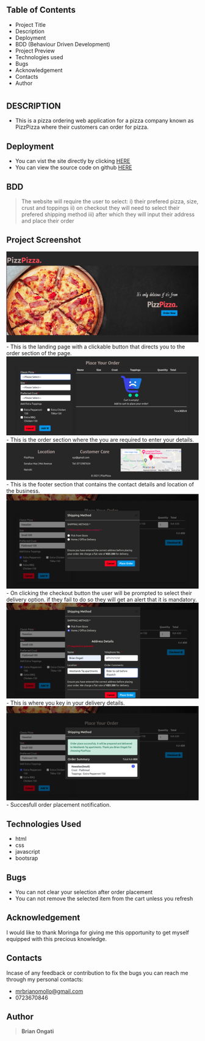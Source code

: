 ## Table of Contents

- Project Title
- Description
- Deployment
- BDD (Behaviour Driven Development)
- Project Preview
- Technologies used
- Bugs
- Acknowledgement
- Contacts
- Author

#

## DESCRIPTION

- This is a pizza ordering web application for a pizza company known as PizzPizza where their customers can order for pizza.

## Deployment

- You can vist the site directly by clicking [HERE](https://mrbrianomollo.github.io/pizzPizza/)
- You can view the source code on github [HERE](https://github.com/mrbrianomollo/pizzPizza.git)

## BDD

> The website will require the user to select:
i) their prefered pizza, size, crust and toppings
ii) on checkout they will need to select their prefered shipping method
iii) after which they will input their address and place their order 

## Project Screenshot

<img src="img/1.png">
- This is the landing page with a clickable button that directs you to the order section of the page.
<img src="img/2.png">
- This is the order section where the you are required to enter your details.
<img src="img/3.png">
- This is the footer section that contains the contact details and location of the business.
<img src="img/4.png">
- On clicking the checkout button the user will be prompted to select their delivery option. if they fail to do so they will get an alert that it is mandatory.
<img src="img/5.png">
- This is where you key in your delivery details.
<img src="img/6.png">
- Succesfull order placement notification.

## Technologies Used

- html
- css
- javascript
- bootsrap

## Bugs

- You can not clear your selection after order placement
- You can not remove the selected item from the cart unless you refresh

## Acknowledgement

I would like to thank Moringa for giving me this opportunity to get myself equipped with this precious knowledge. 


## Contacts

Incase of any feedback or contribution to fix the bugs you can reach me through my personal contacts:

- mrbrianomollo@gmail.com
- 0723670846

## Author

> **Brian Ongati**

